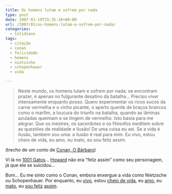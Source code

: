 ```yaml
---
title: Os homens lutam e sofrem por nada
type: post
date: 2007-01-19T15:35:18+00:00
url: /2007/01/os-homens-lutam-e-sofrem-por-nada/
categories:
  - Cotidiano
tags:
  - citação
  - conan
  - felicidade
  - homens
  - nietzsche
  - schopenhauer
  - vida

---
```

> Neste mundo, os homens lutam e sofrem por nada; se encontram prazer, é apenas no fulgurante desatino da batalha… Preciso viver intensamente enquanto posso. Quero experimentar os ricos sucos da carne vermelha e o vinho picante, o aperto quente de braços brancos como o marfim, a loucura do triunfo na batalha, quando as lâminas azuladas queimam e se tingem de vermelho. Isto basta para me alegrar. Que os mestres, os sacerdotes e os filósofos meditem sobre as questões de realidade e ilusão! De uma coisa eu sei. Se a vida é ilusão, também sou uma: a ilusão é real para mim. Eu vivo, estou cheio de vida, eu amo, eu mato, eu sou feliz assim.

(trecho de um conto de [Conan, O Bárbaro][1])

Vi lá no [1001 Gatos][2]… [Howard][3] não era “feliz assim” como seu personagem, já que ele se suicidou…

Bom… Eu me sinto como o Conan, embora enxergue a vida como Nietzsche ou Schopenhauer. Por enquanto, eu [vivo][4], estou [cheio de vida][5], eu [amo][6], eu [mato][7], eu [sou feliz][8] [assim][9].

 [1]: http://pt.wikipedia.org/wiki/Conan
 [2]: http://1001gatos.org/conan-vida/
 [3]: http://pt.wikipedia.org/wiki/Robert_E._Howard
 [4]: http://tiagomadeira.net/
 [5]: http://malvicioso.com/
 [6]: http://www.flickr.com/photos/madeira/tags/carol
 [7]: http://http://tiagomadeira.net/2007/01/18/cinco-coisas-que-me-irritam/
 [8]: http://tiagomadeira.net/2007/01/18/emerge-happiness/
 [9]: http://tiagomadeira.net/2007/01/16/dor-de-cabeca/
